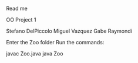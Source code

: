 Read me

OO Project 1

Stefano DelPiccolo
Miguel Vazquez
Gabe Raymondi

Enter the Zoo folder 
Run the commands:

javac Zoo.java
java Zoo
